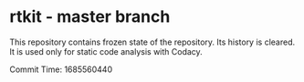 # rtkit - master branch

This repository contains frozen state of the repository.
Its history is cleared. It is used only for static code
analysis with Codacy.

Commit Time: 1685560440